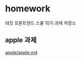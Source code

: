 # homework
테킷 프론트엔드 스쿨 10기 과제 저장소

## apple 과제
[apple/apple.md](https://github.com/Suubiin/homework/blob/c48987161509bde1865fa42bef3e603f7244e94f/apple/apple.md)
